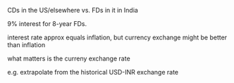 

CDs in the US/elsewhere vs. FDs in it in India


9% interest for 8-year FDs.


interest rate approx equals inflation, but currency exchange might be better than inflation

what matters is the curreny exchange rate

e.g. extrapolate from the historical USD-INR exchange rate

